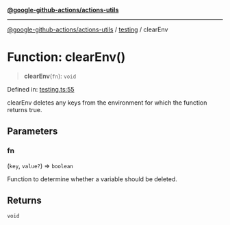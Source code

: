 [**@google-github-actions/actions-utils**](../../README.md)

***

[@google-github-actions/actions-utils](../../modules.md) / [testing](../README.md) / clearEnv

# Function: clearEnv()

> **clearEnv**(`fn`): `void`

Defined in: [testing.ts:55](https://github.com/google-github-actions/actions-utils/blob/main/src/testing.ts#L55)

clearEnv deletes any keys from the environment for which the function returns
true.

## Parameters

### fn

(`key`, `value?`) => `boolean`

Function to determine whether a variable should be deleted.

## Returns

`void`
